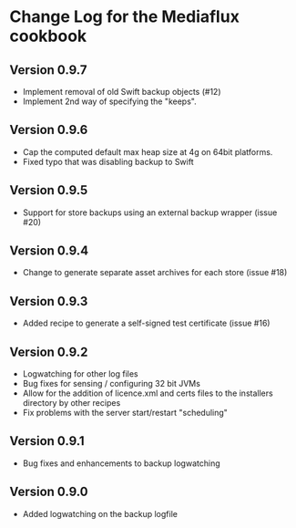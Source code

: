 Change Log for the Mediaflux cookbook
=====================================

Version 0.9.7
-------------
 - Implement removal of old Swift backup objects (#12)
 - Implement 2nd way of specifying the "keeps".

Version 0.9.6
-------------
 - Cap the computed default max heap size at 4g on 64bit platforms.
 - Fixed typo that was disabling backup to Swift

Version 0.9.5
-------------
 - Support for store backups using an external backup wrapper (issue #20)

Version 0.9.4
-------------
 - Change to generate separate asset archives for each store (issue #18)

Version 0.9.3
-------------
 - Added recipe to generate a self-signed test certificate (issue #16)

Version 0.9.2
-------------
 - Logwatching for other log files
 - Bug fixes for sensing / configuring 32 bit JVMs
 - Allow for the addition of licence.xml and certs files to the installers directory by other recipes
 - Fix problems with the server start/restart "scheduling"

Version 0.9.1
-------------
 - Bug fixes and enhancements to backup logwatching

Version 0.9.0
-------------
 - Added logwatching on the backup logfile

